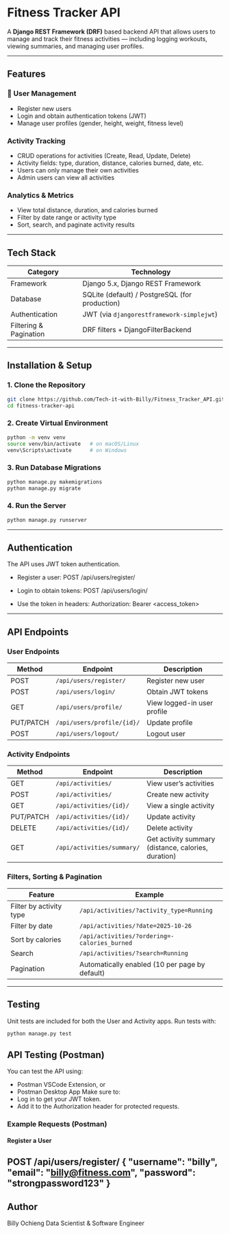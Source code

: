 # Fitness Tracker API

A **Django REST Framework (DRF)** based backend API that allows users to manage and track their fitness activities — including logging workouts, viewing summaries, and managing user profiles.

---

## Features

### 👤 User Management
- Register new users  
- Login and obtain authentication tokens (JWT)  
- Manage user profiles (gender, height, weight, fitness level)

### Activity Tracking
- CRUD operations for activities (Create, Read, Update, Delete)
- Activity fields: type, duration, distance, calories burned, date, etc.
- Users can only manage their own activities
- Admin users can view all activities

### Analytics & Metrics
- View total distance, duration, and calories burned
- Filter by date range or activity type
- Sort, search, and paginate activity results

---

## Tech Stack

| Category | Technology |
|-----------|-------------|
| Framework | Django 5.x, Django REST Framework |
| Database | SQLite (default) / PostgreSQL (for production) |
| Authentication | JWT (via `djangorestframework-simplejwt`) |
| Filtering & Pagination | DRF filters + DjangoFilterBackend |

---

## Installation & Setup

### 1. Clone the Repository
```bash
git clone https://github.com/Tech-it-with-Billy/Fitness_Tracker_API.git
cd fitness-tracker-api
```

### 2. Create Virtual Environment
```bash
python -m venv venv
source venv/bin/activate   # on macOS/Linux
venv\Scripts\activate      # on Windows
```

### 3. Run Database Migrations
```bash
python manage.py makemigrations
python manage.py migrate
```

### 4. Run the Server
```bash
python manage.py runserver
```
---

## Authentication

The API uses JWT token authentication.

- Register a user:
POST /api/users/register/

- Login to obtain tokens:
POST /api/users/login/

- Use the token in headers:
Authorization: Bearer <access_token>
---

## API Endpoints
### User Endpoints
| Method    | Endpoint                   | Description                 |
| --------- | -------------------------- | --------------------------- |
| POST      | `/api/users/register/`     | Register new user           |
| POST      | `/api/users/login/`        | Obtain JWT tokens           |
| GET       | `/api/users/profile/`      | View logged-in user profile |
| PUT/PATCH | `/api/users/profile/{id}/` | Update profile              |
| POST      | `/api/users/logout/`       | Logout user                 |

### Activity Endpoints
| Method    | Endpoint                   | Description                                         |
| --------- | -------------------------- | --------------------------------------------------- |
| GET       | `/api/activities/`         | View user’s activities                              |
| POST      | `/api/activities/`         | Create new activity                                 |
| GET       | `/api/activities/{id}/`    | View a single activity                              |
| PUT/PATCH | `/api/activities/{id}/`    | Update activity                                     |
| DELETE    | `/api/activities/{id}/`    | Delete activity                                     |
| GET       | `/api/activities/summary/` | Get activity summary (distance, calories, duration) |

### Filters, Sorting & Pagination
| Feature                 | Example                                        |
| ----------------------- | ---------------------------------------------- |
| Filter by activity type | `/api/activities/?activity_type=Running`       |
| Filter by date          | `/api/activities/?date=2025-10-26`             |
| Sort by calories        | `/api/activities/?ordering=-calories_burned`   |
| Search                  | `/api/activities/?search=Running`              |
| Pagination              | Automatically enabled (10 per page by default) |
---

## Testing
Unit tests are included for both the User and Activity apps.
Run tests with:
```bash
python manage.py test
```

## API Testing (Postman)

You can test the API using:
- Postman VSCode Extension, or
- Postman Desktop App
Make sure to:
- Log in to get your JWT token.
- Add it to the Authorization header for protected requests.

### Example Requests (Postman)
#### Register a User

POST /api/users/register/
{
  "username": "billy",
  "email": "billy@fitness.com",
  "password": "strongpassword123"
}
---

## Author
Billy Ochieng
Data Scientist & Software Engineer